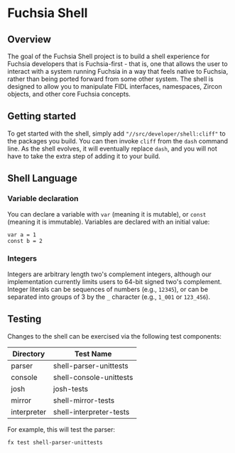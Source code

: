 # Fuchsia Shell

## Overview

The goal of the Fuchsia Shell project is to build a shell experience for
Fuchsia developers that is Fuchsia-first - that is, one that allows the user
to interact with a system running Fuchsia in a way that feels native to
Fuchsia, rather than being ported forward from some other system.  The shell
is designed to allow you to manipulate FIDL interfaces, namespaces, Zircon
objects, and other core Fuchsia concepts.

## Getting started

To get started with the shell, simply add `"//src/developer/shell:cliff"` to
the packages you build.  You can then invoke `cliff` from the `dash` command
line.  As the shell evolves, it will eventually replace `dash`, and you will
not have to take the extra step of adding it to your build.

## Shell Language

### Variable declaration

You can declare a variable with `var` (meaning it is mutable), or `const`
(meaning it is immutable).  Variables are declared with an initial value:

```
var a = 1
const b = 2
```

### Integers

Integers are arbitrary length two's complement integers, although our
implementation currently limits users to 64-bit signed two's complement.
Integer literals can be sequences of numbers (e.g., `12345`), or can be
separated into groups of 3 by the `_` character (e.g., `1_001` or
`123_456`).

## Testing

Changes to the shell can be exercised via the following test components:

| Directory   | Test Name               |
|-------------|-------------------------|
| parser      | shell-parser-unittests  |
| console     | shell-console-unittests |
| josh        | josh-tests              |
| mirror      | shell-mirror-tests      |
| interpreter | shell-interpreter-tests |

For example, this will test the parser:

```
fx test shell-parser-unittests
```